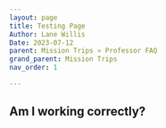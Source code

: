 ```yaml
---
layout: page
title: Testing Page
Author: Lane Willis
Date: 2023-07-12
parent: Mission Trips » Professor FAQ
grand_parent: Mission Trips
nav_order: 1

---
```


## Am I working correctly?